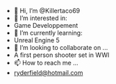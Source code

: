 - 👋 Hi, I’m @Killertaco69
- 👀 I’m interested in:
- Game Developpement
- 🌱 I’m currently learning:
- Unreal Engine 5
- 💞️ I’m looking to collaborate on ...
- A first person shooter set in WWI
- 📫 How to reach me ...
- ryderfield@hotmail.com

<!---
Killertaco69/Killertaco69 is a ✨ special ✨ repository because its `README.md` (this file) appears on your GitHub profile.
You can click the Preview link to take a look at your changes.
--->
